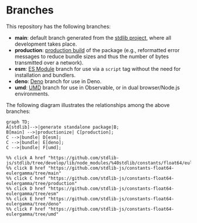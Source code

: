 <!--

@license Apache-2.0

Copyright (c) 2022 The Stdlib Authors.

Licensed under the Apache License, Version 2.0 (the "License");
you may not use this file except in compliance with the License.
You may obtain a copy of the License at

    http://www.apache.org/licenses/LICENSE-2.0

Unless required by applicable law or agreed to in writing, software
distributed under the License is distributed on an "AS IS" BASIS,
WITHOUT WARRANTIES OR CONDITIONS OF ANY KIND, either express or implied.
See the License for the specific language governing permissions and
limitations under the License.

-->

# Branches

This repository has the following branches:

-   **main**: default branch generated from the [stdlib project][stdlib-url], where all development takes place.
-   **production**: [production build][production-url] of the package (e.g., reformatted error messages to reduce bundle sizes and thus the number of bytes transmitted over a network).
-   **esm**: [ES Module][esm-url] branch for use via a `script` tag without the need for installation and bundlers.
-   **deno**: [Deno][deno-url] branch for use in Deno.
-   **umd**: [UMD][umd-url] branch for use in Observable, or in dual browser/Node.js environments.

The following diagram illustrates the relationships among the above branches:

```mermaid
graph TD;
A[stdlib]-->|generate standalone package|B;
B[main] -->|productionize| C[production];
C -->|bundle| D[esm];
C -->|bundle| E[deno];
C -->|bundle| F[umd];

%% click A href "https://github.com/stdlib-js/stdlib/tree/develop/lib/node_modules/%40stdlib/constants/float64/eulergamma"
%% click B href "https://github.com/stdlib-js/constants-float64-eulergamma/tree/main"
%% click C href "https://github.com/stdlib-js/constants-float64-eulergamma/tree/production"
%% click D href "https://github.com/stdlib-js/constants-float64-eulergamma/tree/esm"
%% click E href "https://github.com/stdlib-js/constants-float64-eulergamma/tree/deno"
%% click F href "https://github.com/stdlib-js/constants-float64-eulergamma/tree/umd"
```

[stdlib-url]: https://github.com/stdlib-js/stdlib/tree/develop/lib/node_modules/%40stdlib/constants/float64/eulergamma
[production-url]: https://github.com/stdlib-js/constants-float64-eulergamma/tree/production
[deno-url]: https://github.com/stdlib-js/constants-float64-eulergamma/tree/deno
[umd-url]: https://github.com/stdlib-js/constants-float64-eulergamma/tree/umd
[esm-url]: https://github.com/stdlib-js/constants-float64-eulergamma/tree/esm